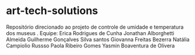 # art-tech-solutions
Repositório direcionado ao projeto de controle de umidade e temperatura dos museus .  Equipe: Erica Rodrigues de Cunha Jonathan Alborghetti Almeida Guilherme Gonçalves Silva santos Giovanna Freitas Bezerra Natália Campiolio Russso Paola Ribeiro Gomes Yasmin Boaventura de Olivera
